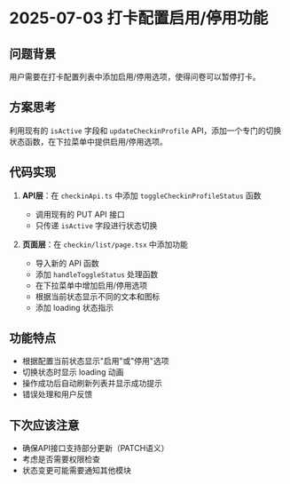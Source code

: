# 2025-07-03 打卡配置启用/停用功能

## 问题背景
用户需要在打卡配置列表中添加启用/停用选项，使得问卷可以暂停打卡。

## 方案思考
利用现有的 `isActive` 字段和 `updateCheckinProfile` API，添加一个专门的切换状态函数，在下拉菜单中提供启用/停用选项。

## 代码实现
1. **API层**：在 `checkinApi.ts` 中添加 `toggleCheckinProfileStatus` 函数
   - 调用现有的 PUT API 接口
   - 只传递 `isActive` 字段进行状态切换

2. **页面层**：在 `checkin/list/page.tsx` 中添加功能
   - 导入新的 API 函数
   - 添加 `handleToggleStatus` 处理函数
   - 在下拉菜单中增加启用/停用选项
   - 根据当前状态显示不同的文本和图标
   - 添加 loading 状态指示

## 功能特点
- 根据配置当前状态显示"启用"或"停用"选项
- 切换状态时显示 loading 动画
- 操作成功后自动刷新列表并显示成功提示
- 错误处理和用户反馈

## 下次应该注意
- 确保API接口支持部分更新（PATCH语义）
- 考虑是否需要权限检查
- 状态变更可能需要通知其他模块